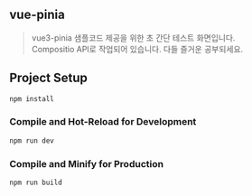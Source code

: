 ## vue-pinia

> vue3-pinia 샘플코드 제공을 위한 초 간단 테스트 화면입니다.<br/>
> Compositio API로 작업되어 있습니다. 다들 즐거운 공부되세요.

## Project Setup

```sh
npm install
```

### Compile and Hot-Reload for Development

```sh
npm run dev
```

### Compile and Minify for Production

```sh
npm run build
```
